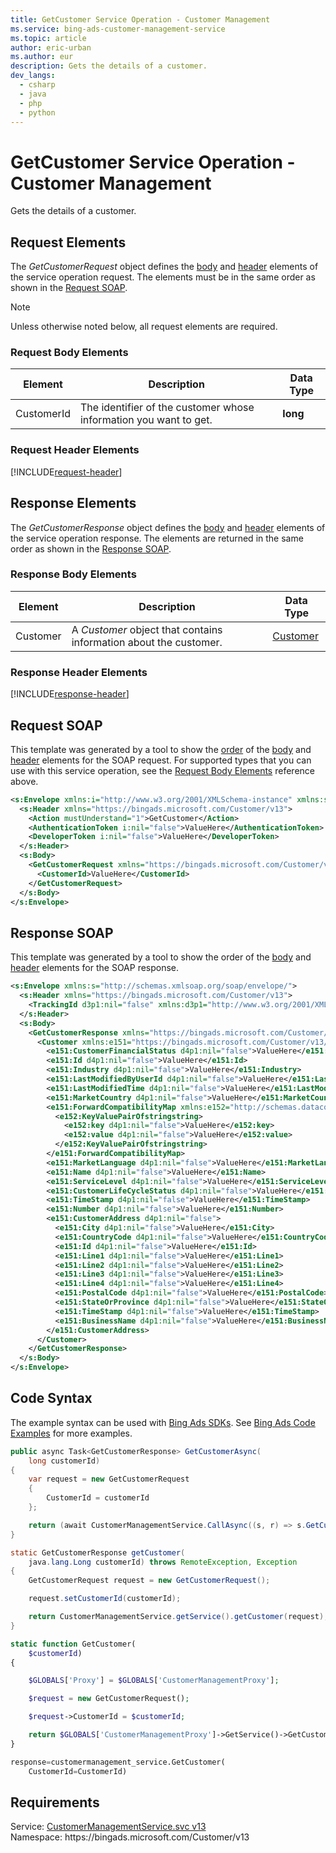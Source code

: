 ```yaml
---
title: GetCustomer Service Operation - Customer Management
ms.service: bing-ads-customer-management-service
ms.topic: article
author: eric-urban
ms.author: eur
description: Gets the details of a customer.
dev_langs: 
  - csharp
  - java
  - php
  - python
---
```

# GetCustomer Service Operation - Customer Management
Gets the details of a customer.

## <a name="request"></a>Request Elements
The *GetCustomerRequest* object defines the [body](#request-body) and [header](#request-header) elements of the service operation request. The elements must be in the same order as shown in the [Request SOAP](#request-soap). 

> [!NOTE]
> Unless otherwise noted below, all request elements are required.

### <a name="request-body"></a>Request Body Elements

|Element|Description|Data Type|
|-----------|---------------|-------------|
|<a name="customerid"></a>CustomerId|The identifier of the customer whose information you want to get.|**long**|

### <a name="request-header"></a>Request Header Elements
[!INCLUDE[request-header](./includes/request-header.md)]

## <a name="response"></a>Response Elements
The *GetCustomerResponse* object defines the [body](#response-body) and [header](#response-header) elements of the service operation response. The elements are returned in the same order as shown in the [Response SOAP](#response-soap).

### <a name="response-body"></a>Response Body Elements

|Element|Description|Data Type|
|-----------|---------------|-------------|
|<a name="customer"></a>Customer|A *Customer* object that contains information about the customer.|[Customer](customer.md)|

### <a name="response-header"></a>Response Header Elements
[!INCLUDE[response-header](./includes/response-header.md)]

## <a name="request-soap"></a>Request SOAP
This template was generated by a tool to show the [order](../guides/services-protocol.md#element-order) of the [body](#request-body) and [header](#request-header) elements for the SOAP request. For supported types that you can use with this service operation, see the [Request Body Elements](#request-header) reference above.

```xml
<s:Envelope xmlns:i="http://www.w3.org/2001/XMLSchema-instance" xmlns:s="http://schemas.xmlsoap.org/soap/envelope/">
  <s:Header xmlns="https://bingads.microsoft.com/Customer/v13">
    <Action mustUnderstand="1">GetCustomer</Action>
    <AuthenticationToken i:nil="false">ValueHere</AuthenticationToken>
    <DeveloperToken i:nil="false">ValueHere</DeveloperToken>
  </s:Header>
  <s:Body>
    <GetCustomerRequest xmlns="https://bingads.microsoft.com/Customer/v13">
      <CustomerId>ValueHere</CustomerId>
    </GetCustomerRequest>
  </s:Body>
</s:Envelope>
```

## <a name="response-soap"></a>Response SOAP
This template was generated by a tool to show the order of the [body](#response-body) and [header](#response-header) elements for the SOAP response.

```xml
<s:Envelope xmlns:s="http://schemas.xmlsoap.org/soap/envelope/">
  <s:Header xmlns="https://bingads.microsoft.com/Customer/v13">
    <TrackingId d3p1:nil="false" xmlns:d3p1="http://www.w3.org/2001/XMLSchema-instance">ValueHere</TrackingId>
  </s:Header>
  <s:Body>
    <GetCustomerResponse xmlns="https://bingads.microsoft.com/Customer/v13">
      <Customer xmlns:e151="https://bingads.microsoft.com/Customer/v13/Entities" d4p1:nil="false" xmlns:d4p1="http://www.w3.org/2001/XMLSchema-instance">
        <e151:CustomerFinancialStatus d4p1:nil="false">ValueHere</e151:CustomerFinancialStatus>
        <e151:Id d4p1:nil="false">ValueHere</e151:Id>
        <e151:Industry d4p1:nil="false">ValueHere</e151:Industry>
        <e151:LastModifiedByUserId d4p1:nil="false">ValueHere</e151:LastModifiedByUserId>
        <e151:LastModifiedTime d4p1:nil="false">ValueHere</e151:LastModifiedTime>
        <e151:MarketCountry d4p1:nil="false">ValueHere</e151:MarketCountry>
        <e151:ForwardCompatibilityMap xmlns:e152="http://schemas.datacontract.org/2004/07/System.Collections.Generic" d4p1:nil="false">
          <e152:KeyValuePairOfstringstring>
            <e152:key d4p1:nil="false">ValueHere</e152:key>
            <e152:value d4p1:nil="false">ValueHere</e152:value>
          </e152:KeyValuePairOfstringstring>
        </e151:ForwardCompatibilityMap>
        <e151:MarketLanguage d4p1:nil="false">ValueHere</e151:MarketLanguage>
        <e151:Name d4p1:nil="false">ValueHere</e151:Name>
        <e151:ServiceLevel d4p1:nil="false">ValueHere</e151:ServiceLevel>
        <e151:CustomerLifeCycleStatus d4p1:nil="false">ValueHere</e151:CustomerLifeCycleStatus>
        <e151:TimeStamp d4p1:nil="false">ValueHere</e151:TimeStamp>
        <e151:Number d4p1:nil="false">ValueHere</e151:Number>
        <e151:CustomerAddress d4p1:nil="false">
          <e151:City d4p1:nil="false">ValueHere</e151:City>
          <e151:CountryCode d4p1:nil="false">ValueHere</e151:CountryCode>
          <e151:Id d4p1:nil="false">ValueHere</e151:Id>
          <e151:Line1 d4p1:nil="false">ValueHere</e151:Line1>
          <e151:Line2 d4p1:nil="false">ValueHere</e151:Line2>
          <e151:Line3 d4p1:nil="false">ValueHere</e151:Line3>
          <e151:Line4 d4p1:nil="false">ValueHere</e151:Line4>
          <e151:PostalCode d4p1:nil="false">ValueHere</e151:PostalCode>
          <e151:StateOrProvince d4p1:nil="false">ValueHere</e151:StateOrProvince>
          <e151:TimeStamp d4p1:nil="false">ValueHere</e151:TimeStamp>
          <e151:BusinessName d4p1:nil="false">ValueHere</e151:BusinessName>
        </e151:CustomerAddress>
      </Customer>
    </GetCustomerResponse>
  </s:Body>
</s:Envelope>
```

## <a name="example"></a>Code Syntax
The example syntax can be used with [Bing Ads SDKs](../guides/client-libraries.md). See [Bing Ads Code Examples](../guides/code-examples.md) for more examples.
```csharp
public async Task<GetCustomerResponse> GetCustomerAsync(
	long customerId)
{
	var request = new GetCustomerRequest
	{
		CustomerId = customerId
	};

	return (await CustomerManagementService.CallAsync((s, r) => s.GetCustomerAsync(r), request));
}
```
```java
static GetCustomerResponse getCustomer(
	java.lang.Long customerId) throws RemoteException, Exception
{
	GetCustomerRequest request = new GetCustomerRequest();

	request.setCustomerId(customerId);

	return CustomerManagementService.getService().getCustomer(request);
}
```
```php
static function GetCustomer(
	$customerId)
{

	$GLOBALS['Proxy'] = $GLOBALS['CustomerManagementProxy'];

	$request = new GetCustomerRequest();

	$request->CustomerId = $customerId;

	return $GLOBALS['CustomerManagementProxy']->GetService()->GetCustomer($request);
}
```
```python
response=customermanagement_service.GetCustomer(
	CustomerId=CustomerId)
```

## Requirements
Service: [CustomerManagementService.svc v13](https://clientcenter.api.bingads.microsoft.com/Api/CustomerManagement/v13/CustomerManagementService.svc)  
Namespace: https\://bingads.microsoft.com/Customer/v13  

